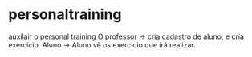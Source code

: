 # personaltraining
auxilair o personal training
O professor -> cria cadastro de aluno, e cria exercício.
Aluno -> Aluno vê os exercicio que irá realizar.
